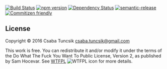 [![Build Status](https://travis-ci.org/cstuncsik/es6-node-module-boilerplate.svg?branch=master)](https://travis-ci.org/cstuncsik/es6-node-module-boilerplate) [![npm version](https://badge.fury.io/js/es6-node-module-boilerplate.svg)](https://badge.fury.io/js/es6-node-module-boilerplate) [![Dependency Status](https://www.versioneye.com/user/projects/56e5bca7df573d003a5f5f99/badge.svg?style=flat)](https://www.versioneye.com/user/projects/56e5bca7df573d003a5f5f99) [![semantic-release](https://img.shields.io/badge/%20%20%F0%9F%93%A6%F0%9F%9A%80-semantic--release-e10079.svg?style=flat-square)](https://github.com/semantic-release/semantic-release) [![Commitizen friendly](https://img.shields.io/badge/commitizen-friendly-brightgreen.svg)](http://commitizen.github.io/cz-cli/)

## License

Copyright © 2016 Csaba Tuncsik <csaba.tuncsik@gmail.com>

This work is free. You can redistribute it and/or modify it under the
terms of the Do What The Fuck You Want To Public License, Version 2,
as published by Sam Hocevar. See [WTFPL](http://www.wtfpl.net) ![WTFPL icon](http://i.imgur.com/AsWaQQl.png) for more details.
